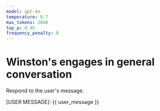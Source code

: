 ```yaml
---
model: gpt-4o
temperature: 0.7
max_tokens: 2048
top_p: 0.95
frequency_penalty: 0
---
```


# Winston's engages in general conversation

Respond to the user's message.

[USER MESSAGE]:
{{ user_message }}
